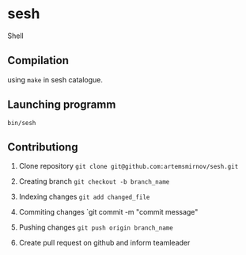 # sesh
Shell

## Compilation 
using `make` in sesh catalogue.

## Launching programm
`bin/sesh`

## Contributiong
1. Clone repository
`git clone git@github.com:artemsmirnov/sesh.git`

2. Creating branch
`git checkout -b branch_name`

3. Indexing changes
`git add changed_file`

4. Commiting changes
`git commit -m "commit message"

5. Pushing changes
`git push origin branch_name`

6. Create pull request on github and inform teamleader
